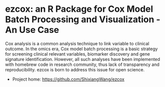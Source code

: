 # ezcox: an R Package for Cox Model Batch Processing and Visualization - An Use Case

Cox analysis is a common analysis technique to link variable to clinical outcome. In the omics era, Cox model batch processing is a basic strategy for screening clinical relevant variables, biomarker discovery and gene signature identification. However, all such analyses have been implemented with homebrew code in research community, thus lack of transparency and reproducibility. ezcox is born to address this issue for open science.

- Project home: https://github.com/ShixiangWang/ezcox
